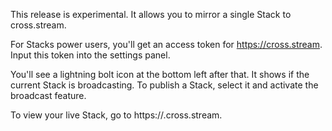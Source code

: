 
This release is experimental. It allows you to mirror a single Stack to cross.stream.

For Stacks power users, you'll get an access token for https://cross.stream. Input this token into the settings panel.

You'll see a lightning bolt icon at the bottom left after that. It shows if the current Stack is broadcasting. To publish a Stack, select it and activate the broadcast feature.

To view your live Stack, go to https://<yourusername>.cross.stream.
